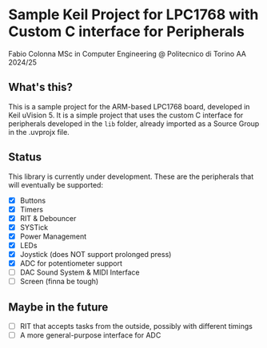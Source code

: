 # Sample Keil Project for LPC1768 with Custom C interface for Peripherals

Fabio Colonna
MSc in Computer Engineering @ Politecnico di Torino
AA 2024/25

## What's this?

This is a sample project for the ARM-based LPC1768 board, developed in Keil uVision 5. It is a simple project that uses the custom C interface for peripherals developed in the `lib` folder, already imported as a Source Group in the
.uvprojx file.

## Status

This library is currently under development. These are the peripherals that will eventually be supported:

- [X] Buttons
- [X] Timers
- [X] RIT & Debouncer
- [X] SYSTick
- [X] Power Management
- [X] LEDs
- [X] Joystick (does NOT support prolonged press)
- [X] ADC for potentiometer support
- [ ] DAC Sound System & MIDI Interface
- [ ] Screen (finna be tough)

## Maybe in the future

- [ ] RIT that accepts tasks from the outside, possibly with different timings
- [ ] A more general-purpose interface for ADC
